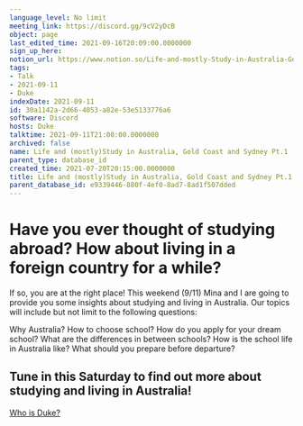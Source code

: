```yaml
---
language_level: No limit
meeting_link: https://discord.gg/9cV2yDcB
object: page
last_edited_time: 2021-09-16T20:09:00.0000000
sign_up_here: 
notion_url: https://www.notion.so/Life-and-mostly-Study-in-Australia-Gold-Coast-and-Sydney-Pt-1-30a1142a2d664053a82e53e5133776a6
tags:
- Talk
- 2021-09-11
- Duke
indexDate: 2021-09-11
id: 30a1142a-2d66-4053-a82e-53e5133776a6
software: Discord
hosts: Duke
talktime: 2021-09-11T21:00:00.0000000
archived: false
name: Life and (mostly)Study in Australia, Gold Coast and Sydney Pt.1
parent_type: database_id
created_time: 2021-07-20T20:15:00.0000000
title: Life and (mostly)Study in Australia, Gold Coast and Sydney Pt.1
parent_database_id: e9339446-880f-4ef0-8ad7-8ad1f507dded
---
```



# Have you ever thought of studying abroad? How about living in a foreign country for a while?

If so, you are at the right place! This weekend (9/11) Mina and I are going to provide you some insights about studying and living in Australia. Our topics will include but not limit to the following questions:

Why Australia?
How to choose school?
How do you apply for your dream school?
What are the differences in between schools?
How is the school life in Australia like?
What should you prepare before departure?

## Tune in this Saturday to find out more about studying and living in Australia!
[Who is Duke?](/e0958ccc596f4efea798c99507f0f16e)









